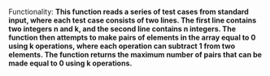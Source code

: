 Functionality: **This function reads a series of test cases from standard input, where each test case consists of two lines. The first line contains two integers n and k, and the second line contains n integers. The function then attempts to make pairs of elements in the array equal to 0 using k operations, where each operation can subtract 1 from two elements. The function returns the maximum number of pairs that can be made equal to 0 using k operations.**